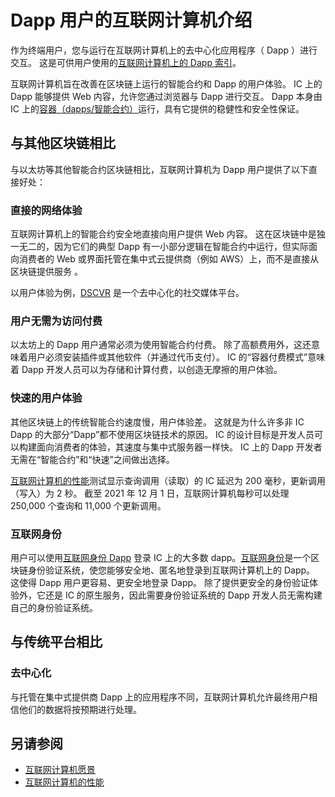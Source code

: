 # Dapp 用户的互联网计算机介绍

作为终端用户，您与运行在互联网计算机上的去中心化应用程序（ Dapp ）进行交互。 这是可供用户使用的[互联网计算机上的 Dapp 索引](互联网计算机上的Dapp索引)。

互联网计算机旨在改善在区块链上运行的智能合约和 Dapp 的用户体验。 IC 上的 Dapp 能够提供 Web 内容，允许您通过浏览器与 Dapp 进行交互。 Dapp 本身由 IC 上的[容器（dapps/智能合约）](https://wiki.internetcomputer.org/wiki/Canisters_(dapps/smart_contracts))运行，具有它提供的稳健性和安全性保证。

## 与其他区块链相比
与以太坊等其他智能合约区块链相比，互联网计算机为 Dapp 用户提供了以下直接好处：

### 直接的网络体验
互联网计算机上的智能合约安全地直接向用户提供 Web 内容。 这在区块链中是独一无二的，因为它们的典型 Dapp 有一小部分逻辑在智能合约中运行，但实际面向消费者的 Web 或界面托管在集中式云提供商（例如 AWS）上，而不是直接从区块链提供服务 。

以用户体验为例，[DSCVR](https://h5aet-waaaa-aaaab-qaamq-cai.raw.ic0.app/post/5/introducing-dscvr-a-platform-that-belongs-to-its) 是一个去中心化的社交媒体平台。

### 用户无需为访问付费
以太坊上的 Dapp 用户通常必须为使用智能合约付费。 除了高额费用外，这还意味着用户必须安装插件或其他软件（并通过代币支付）。 IC 的“容器付费模式”意味着 Dapp 开发人员可以为存储和计算付费，以创造无摩擦的用户体验。

### 快速的用户体验
其他区块链上的传统智能合约速度慢，用户体验差。 这就是为什么许多非 IC Dapp 的大部分“Dapp”都不使用区块链技术的原因。 IC 的设计目标是开发人员可以构建面向消费者的体验，其速度与集中式服务器一样快。 IC 上的 Dapp 开发者无需在“智能合约”和“快速”之间做出选择。

[互联网计算机的性能](互联网计算机的性能.md)测试显示查询调用（读取）的 IC 延迟为 200 毫秒，更新调用（写入）为 2 秒。 截至 2021 年 12 月 1 日，互联网计算机每秒可以处理 250,000 个查询和 11,000 个更新调用。

### 互联网身份
用户可以使用[互联网身份 Dapp](https://identity.ic0.app/) 登录 IC 上的大多数 dapp。[互联网身份](Dapp用户的互联网身份.md)是一个区块链身份验证系统，使您能够安全地、匿名地登录到互联网计算机上的 Dapp。 这使得 Dapp 用户更容易、更安全地登录 Dapp。 除了提供更安全的身份验证体验外，它还是 IC 的原生服务，因此需要身份验证系统的 Dapp 开发人员无需构建自己的身份验证系统。

## 与传统平台相比
### 去中心化

与托管在集中式提供商 Dapp 上的应用程序不同，互联网计算机允许最终用户相信他们的数据将按预期进行处理。

## 另请参阅

- [互联网计算机愿景](互联网计算机愿景.md)
- [互联网计算机的性能](互联网计算机的性能.md)


